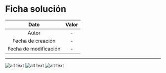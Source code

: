 # Ficha solución

| Dato | Valor | 
| :-------------------: | :---------------------: |
| Autor | - |
| Fecha de creación | - |
| Fecha de modificación | - |

---

![alt text](https://raw.githubusercontent.com/AleixMT/Problemas-Computadores/master/Soluciones/17/.fotos_enunciado_17/17-1.png)
![alt text](https://raw.githubusercontent.com/AleixMT/Problemas-Computadores/master/Soluciones/17/.fotos_enunciado_17/17-2.png)
![alt text](https://raw.githubusercontent.com/AleixMT/Problemas-Computadores/master/Soluciones/17/.fotos_enunciado_17/17-3.png)

